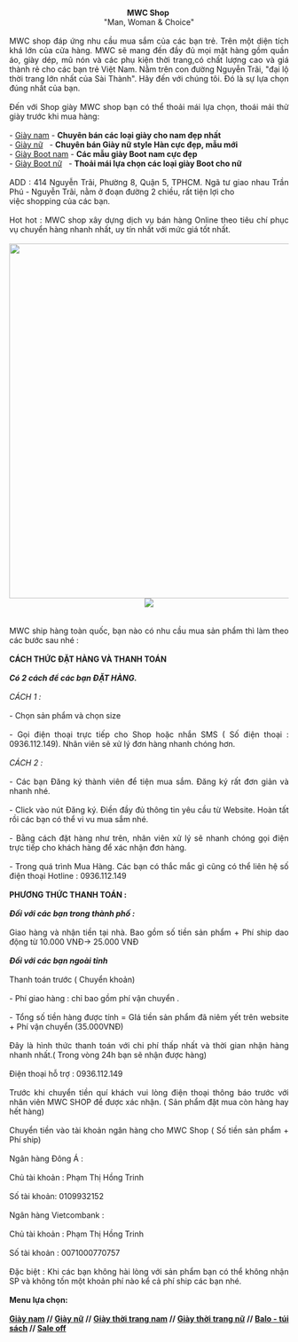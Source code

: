 <div style="text-align: center;">
<br /></div>
<div style="text-align: center;">
<b>MWC Shop&nbsp;</b></div>
<div style="text-align: center;">
"Man, Woman &amp; Choice"</div>
<div style="text-align: justify;">
<br /></div>
<div style="text-align: justify;">
MWC shop đáp ứng nhu cầu mua sắm của các bạn trẻ. Trên một diện tích khá lớn của cửa hàng. MWC sẽ  mang đến đầy đủ mọi mặt hàng gồm quần áo, giày dép, mũ nón và các phụ kiện thời trang,có chất lượng cao và giá thành rẻ cho các bạn trẻ Việt Nam. Nằm trên con đường Nguyễn Trãi, "đại lộ thời trang lớn nhất của Sài Thành". Hãy đến với chúng tôi. Đó là sự lựa chọn đúng nhất của bạn.</div>
<div style="text-align: justify;">
<br /></div>
<div style="text-align: justify;">
Đến với Shop giày MWC shop bạn có thể thoải mái lựa chọn, thoái mải thử giày trước khi mua hàng:</div>
<div style="text-align: justify;">
<br /></div>
<div style="text-align: justify;">
- <a href="http://mwcshop.com/giay-nam" target="_blank">Giày nam</a>&nbsp;- <b>Chuyên bán các loại giày cho nam đẹp nhất</b></div>
<div style="text-align: justify;">
- <a href="http://mwcshop.com/giay-nu" target="_blank">Giày nữ</a>&nbsp; &nbsp;- <b>Chuyên bán Giày nữ style Hàn cực đẹp, mẫu mới</b></div>
<div style="text-align: justify;">
- <a href="http://mwcshop.com/giay-boot-nam-giay-boot-thoi-trang" target="_blank">Giày Boot nam</a>&nbsp;- <b>Các mẫu giày Boot nam cực đẹp</b></div>
<div style="text-align: justify;">
- <a href="http://mwcshop.com/giay-boot-nu" target="_blank">Giày Boot nữ</a>&nbsp; &nbsp;- <b>Thoải mái lựa chọn các loại giày Boot cho nữ</b></div>
<div style="text-align: justify;">
<br /></div>
<div style="text-align: justify;">
ADD : 414 Nguyễn Trãi, Phường 8, Quận 5, TPHCM. Ngã tư giao nhau Trần Phú -  Nguyễn Trãi, nằm ở đoạn đường 2 chiều, rất tiện lợi cho&nbsp;</div>
<div style="text-align: justify;">
việc shopping của các bạn.</div>
<div style="text-align: justify;">
<br /></div>
<div style="text-align: justify;">
Hot hot : MWC shop  xây dựng dịch vụ bán hàng Online theo tiêu chí phục vụ chuyển hàng nhanh nhất, uy tín nhất với mức giá tốt nhất.</div>
<div style="text-align: justify;">
<br /></div>
<div class="separator" style="clear: both; text-align: center;">
<img border="0" height="640" src="http://2.bp.blogspot.com/-BSg_NvhVgo4/UowN39a380I/AAAAAAAALp0/Mb-6Xod1o0o/s640/shop-ban-giay-nam-nu.jpg" width="508" /></div>
<div class="separator" style="clear: both; text-align: center;">
<img border="0" src="http://2.bp.blogspot.com/-eCzOEr00E5A/UowOBrezhVI/AAAAAAAALp8/ALAF10MJWkY/s1600/shop-ban-giay-nam-nu-dep.jpg" /></div>
<div style="text-align: center;">
<br /></div>
<div style="text-align: justify;">
<br /></div>
<div style="text-align: justify;">
MWC  ship hàng toàn quốc, bạn nào có nhu cầu mua sản phẩm thì làm theo các bước sau nhé :</div>
<div style="text-align: justify;">
<br /></div>
<div style="text-align: justify;">
<b>CÁCH THỨC ĐẶT HÀNG VÀ THANH TOÁN</b></div>
<div style="text-align: justify;">
<br /></div>
<div style="text-align: justify;">
<i><b>Có 2 cách để các bạn ĐẶT HÀNG.&nbsp;</b></i></div>
<div style="text-align: justify;">
<br /></div>
<div style="text-align: justify;">
<i>CÁCH 1 :&nbsp;</i></div>
<div style="text-align: justify;">
<br /></div>
<div style="text-align: justify;">
- Chọn sản phẩm và chọn size</div>
<div style="text-align: justify;">
<br /></div>
<div style="text-align: justify;">
- Gọi điện thoại trực tiếp  cho Shop hoặc nhắn SMS ( Số điện thoại : 0936.112.149). Nhân viên sẽ xử lý đơn hàng nhanh chóng hơn.</div>
<div style="text-align: justify;">
<br /></div>
<div style="text-align: justify;">
<i>CÁCH 2 :&nbsp;</i></div>
<div style="text-align: justify;">
<br /></div>
<div style="text-align: justify;">
- Các bạn Đăng ký thành viên để tiện mua sắm. Đăng ký rất đơn giản và nhanh nhé.&nbsp;</div>
<div style="text-align: justify;">
<br /></div>
<div style="text-align: justify;">
- Click vào nút Đăng ký. Điền đầy đủ thông tin yêu cầu từ Website. Hoàn tất rồi các bạn có thể vi vu mua sắm nhé.&nbsp;</div>
<div style="text-align: justify;">
<br /></div>
<div style="text-align: justify;">
- Bằng cách đặt hàng như trên, nhân viên xử lý sẽ nhanh chóng gọi điện trực tiếp cho khách hàng để xác nhận đơn hàng.&nbsp;</div>
<div style="text-align: justify;">
<br /></div>
<div style="text-align: justify;">
- Trong quá trình Mua Hàng. Các bạn có thắc mắc gì cũng có thể liên hệ số điện thoại Hotline : 0936.112.149</div>
<div style="text-align: justify;">
<br /></div>
<div style="text-align: justify;">
<b>PHƯƠNG THỨC THANH TOÁN :</b></div>
<div style="text-align: justify;">
<br /></div>
<div style="text-align: justify;">
<b><i>Đối với các bạn trong thành phố :&nbsp;</i></b></div>
<div style="text-align: justify;">
<br /></div>
<div style="text-align: justify;">
Giao hàng và nhận tiền tại nhà. Bao gồm số tiền sản phẩm + Phí ship dao động từ  10.000 VNĐ-&gt; 25.000 VNĐ</div>
<div style="text-align: justify;">
<br /></div>
<div style="text-align: justify;">
<b><i>Đối với các bạn ngoài tỉnh</i></b></div>
<div style="text-align: justify;">
<br /></div>
<div style="text-align: justify;">
Thanh toán trước ( Chuyển khoản)</div>
<div style="text-align: justify;">
<br /></div>
<div style="text-align: justify;">
- Phí giao hàng  : chỉ bao gồm phí vận chuyển .&nbsp;</div>
<div style="text-align: justify;">
<br /></div>
<div style="text-align: justify;">
- Tổng số tiền hàng được tính = GIá tiền sản phẩm đã niêm yết trên website + Phí vận chuyển (35.000VNĐ)</div>
<div style="text-align: justify;">
<br /></div>
<div style="text-align: justify;">
Đây là hình thức thanh toán với chi phí  thấp nhất và thời gian nhận hàng nhanh nhất.( Trong vòng 24h bạn sẽ nhận được hàng)</div>
<div style="text-align: justify;">
<br /></div>
<div style="text-align: justify;">
Điện thoại hỗ trợ : 0936.112.149</div>
<div style="text-align: justify;">
<br /></div>
<div style="text-align: justify;">
Trước khi chuyển tiền quí khách vui lòng điện thoại thông báo trước với nhân viên MWC SHOP để được xác nhận. ( Sản phẩm đặt mua còn hàng hay hết hàng)</div>
<div style="text-align: justify;">
<br /></div>
<div style="text-align: justify;">
Chuyển tiền vào tài khoản ngân hàng cho MWC Shop ( Số tiền sản phẩm + Phí ship)</div>
<div style="text-align: justify;">
<br /></div>
<div style="text-align: justify;">
Ngân hàng Đông Á :</div>
<div style="text-align: justify;">
<br /></div>
<div style="text-align: justify;">
Chủ tài khoản : Phạm Thị Hồng Trinh</div>
<div style="text-align: justify;">
<br /></div>
<div style="text-align: justify;">
Số tài khoản: 0109932152</div>
<div style="text-align: justify;">
<br /></div>
<div style="text-align: justify;">
Ngân hàng Vietcombank :</div>
<div style="text-align: justify;">
<br /></div>
<div style="text-align: justify;">
Chủ tài khoản : Phạm Thị Hồng Trinh</div>
<div style="text-align: justify;">
<br /></div>
<div style="text-align: justify;">
Số tài khoản : 0071000770757</div>
<div style="text-align: justify;">
<br /></div>
<div style="text-align: justify;">
Đặc biệt : Khi các bạn không hài lòng với sản phẩm bạn có thể không nhận SP và không tốn một khoản phí nào kể cả phí ship các bạn nhé.</div>
<div style="text-align: justify;">
<br /></div>
<div style="text-align: justify;">
<b>Menu lựa chọn:&nbsp;</b></div>
<div style="text-align: justify;">
<br /></div>
<div style="text-align: justify;">
<b><a href="http://mwcshop.com/giay-nam" target="_blank">Giày nam</a> // <a href="http://mwcshop.com/giay-nu" target="_blank">Giày nữ</a> // <a href="http://mwcshop.com/giay-thoi-trang-the-thao" target="_blank">Giày thời trang nam</a> // <a href="http://mwcshop.com/giay-the-thao" target="_blank">Giày thời trang nữ</a> // <a href="http://mwcshop.com/phu-kien-2" target="_blank">Balo - túi sách</a> // <a href="http://mwcshop.com/sale-off" target="_blank">Sale off</a></b></div>
